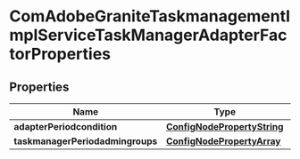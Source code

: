 
# ComAdobeGraniteTaskmanagementImplServiceTaskManagerAdapterFactorProperties

## Properties
Name | Type | Description | Notes
------------ | ------------- | ------------- | -------------
**adapterPeriodcondition** | [**ConfigNodePropertyString**](ConfigNodePropertyString.md) |  |  [optional]
**taskmanagerPeriodadmingroups** | [**ConfigNodePropertyArray**](ConfigNodePropertyArray.md) |  |  [optional]



